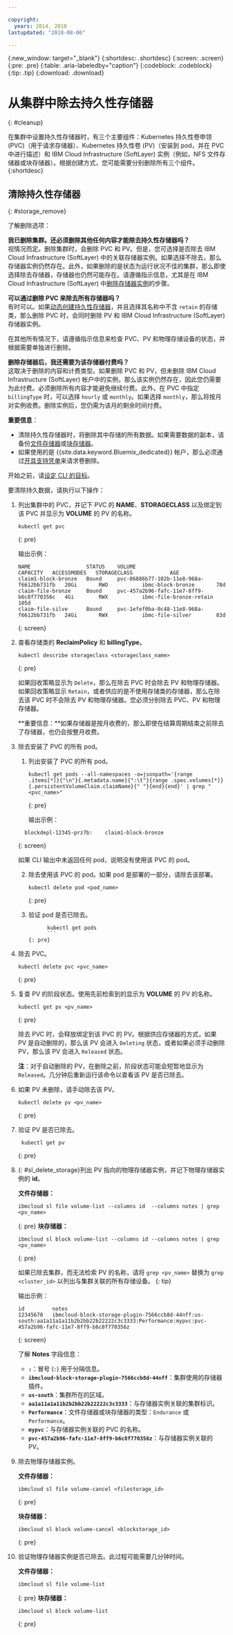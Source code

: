 ```yaml
---

copyright:
  years: 2014, 2018
lastupdated: "2018-08-06"

---
```


{:new_window: target="_blank"}
{:shortdesc: .shortdesc}
{:screen: .screen}
{:pre: .pre}
{:table: .aria-labeledby="caption"}
{:codeblock: .codeblock}
{:tip: .tip}
{:download: .download}


# 从集群中除去持久性存储器
{: #cleanup}

在集群中设置持久性存储器时，有三个主要组件：Kubernetes 持久性卷申领 (PVC)（用于请求存储器）、Kubernetes 持久性卷 (PV)（安装到 pod，并在 PVC 中进行描述）和 IBM Cloud Infrastructure (SoftLayer) 实例（例如，NFS 文件存储器或块存储器）。根据创建方式，您可能需要分别删除所有三个组件。
{:shortdesc}

## 清除持久性存储器
{: #storage_remove}

了解删除选项：

**我已删除集群。还必须删除其他任何内容才能除去持久性存储器吗？**</br>
视情况而定。删除集群时，会删除 PVC 和 PV。但是，您可选择是否除去 IBM Cloud Infrastructure (SoftLayer) 中的关联存储器实例。如果选择不除去，那么存储器实例仍然存在。此外，如果删除的是状态为运行状况不佳的集群，那么即使选择除去存储器，存储器也仍然可能存在。请遵循指示信息，尤其是在 IBM Cloud Infrastructure (SoftLayer) 中[删除存储器实例](#sl_delete_storage)的步骤。

**可以通过删除 PVC 来除去所有存储器吗？**</br>
有时可以。如果[动态创建持久性存储器](cs_storage_basics.html#dynamic_provisioning)，并且选择其名称中不含 `retain` 的存储类，那么删除 PVC 时，会同时删除 PV 和 IBM Cloud Infrastructure (SoftLayer) 存储器实例。

在其他所有情况下，请遵循指示信息来检查 PVC、PV 和物理存储设备的状态，并根据需要单独进行删除。 

**删除存储器后，我还需要为该存储器付费吗？**</br>
这取决于删除的内容和计费类型。如果删除 PVC 和 PV，但未删除 IBM Cloud Infrastructure (SoftLayer) 帐户中的实例，那么该实例仍然存在，因此您仍需要为此付费。必须删除所有内容才能避免继续付费。此外，在 PVC 中指定 `billingType` 时，可以选择 `hourly` 或 `monthly`。如果选择 `monthly`，那么将按月对实例收费。删除实例后，您仍需为该月的剩余时间付费。


**重要信息**：
* 清除持久性存储器时，将删除其中存储的所有数据。如果需要数据的副本，请备份[文件存储器](cs_storage_file.html#backup_restore)或[块存储器](cs_storage_block.html#backup_restore)。
* 如果使用的是 {{site.data.keyword.Bluemix_dedicated}} 帐户，那么必须通过[开具支持凭单](/docs/get-support/howtogetsupport.html#getting-customer-support)来请求卷删除。

开始之前，请[设定 CLI 的目标](cs_cli_install.html#cs_cli_configure)。

要清除持久数据，请执行以下操作：

1.  列出集群中的 PVC，并记下 PVC 的 **NAME**、**STORAGECLASS** 以及绑定到该 PVC 并显示为 **VOLUME** 的 PV 的名称。
    ```
    kubectl get pvc
    ```
    {: pre}

    输出示例：
    ```
    NAME                  STATUS    VOLUME                                     CAPACITY   ACCESSMODES   STORAGECLASS            AGE
    claim1-block-bronze   Bound     pvc-06886b77-102b-11e8-968a-f6612bb731fb   20Gi       RWO           ibmc-block-bronze       78d
    claim-file-bronze     Bound     pvc-457a2b96-fafc-11e7-8ff9-b6c8f770356c   4Gi        RWX           ibmc-file-bronze-retain 105d
    claim-file-silve      Bound     pvc-1efef0ba-0c48-11e8-968a-f6612bb731fb   24Gi       RWX           ibmc-file-silver        83d
    ```
    {: screen}
    
2. 查看存储类的 **ReclaimPolicy** 和 **billingType**。 
   ```
   kubectl describe storageclass <storageclass_name>
   ```
   {: pre}
   
   如果回收策略显示为 `Delete`，那么在除去 PVC 时会除去 PV 和物理存储器。如果回收策略显示 `Retain`，或者供应的是不使用存储类的存储器，那么在除去该 PVC 时不会除去 PV 和物理存储器。您必须分别除去 PVC、PV 和物理存储器。 
   
   **重要信息：**如果存储器是按月收费的，那么即使在结算周期结束之前除去了存储器，也仍会按整月收费。 
   
3. 除去安装了 PVC 的所有 pod。 
   1. 列出安装了 PVC 的所有 pod。
      ```
      kubectl get pods --all-namespaces -o=jsonpath='{range .items[*]}{"\n"}{.metadata.name}{":\t"}{range .spec.volumes[*]}{.persistentVolumeClaim.claimName}{" "}{end}{end}' | grep "<pvc_name>"
      ```
      {: pre}
    
      输出示例：
    ```
      blockdepl-12345-prz7b:	claim1-block-bronze  
      ```
      {: screen}
    
      如果 CLI 输出中未返回任何 pod，说明没有使用该 PVC 的 pod。 
    
   2. 除去使用该 PVC 的 pod。如果 pod 是部署的一部分，请除去该部署。
      ```
      kubectl delete pod <pod_name>
      ```
      {: pre}
      
   3. 验证 pod 是否已除去。
      ```
            kubectl get pods
            ```
      {: pre}
   
4. 除去 PVC。 
   ```
   kubectl delete pvc <pvc_name>
   ```
   {: pre}
   
5. 复查 PV 的阶段状态。使用先前检索到的显示为 **VOLUME** 的 PV 的名称。 
   ```
   kubectl get pv <pv_name>
   ```
   {: pre}
   
   除去 PVC 时，会释放绑定到该 PVC 的 PV。根据供应存储器的方式，如果 PV 是自动删除的，那么该 PV 会进入 `Deleting` 状态，或者如果必须手动删除 PV，那么该 PV 会进入 `Released` 状态。 
   
   **注**：对于自动删除的 PV，在删除之前，阶段状态可能会短暂地显示为 `Released`。几分钟后重新运行该命令以查看该 PV 是否已除去。
   
6. 如果 PV 未删除，请手动除去该 PV。 
   ```
   kubectl delete pv <pv_name>
   ```
   {: pre}
   
7. 验证 PV 是否已除去。 
   ```
    kubectl get pv
    ```
   {: pre}
   
8. {: #sl_delete_storage}列出 PV 指向的物理存储器实例，并记下物理存储器实例的 **id**。 

   **文件存储器：** 
   ```
   ibmcloud sl file volume-list --columns id  --columns notes | grep <pv_name>
   ```
   {: pre}
   **块存储器：**
   ```
   ibmcloud sl block volume-list --columns id --columns notes | grep <pv_name>
   ```
   {: pre}
     
   如果已除去集群，而无法检索 PV 的名称，请将 `grep <pv_name>` 替换为 `grep <cluster_id>` 以列出与集群关联的所有存储设备。
   {: tip}
     
   输出示例： 
   ```
   id         notes   
   12345678   ibmcloud-block-storage-plugin-7566ccb8d-44nff:us-south:aa1a11a1a11b2b2bb22b22222c3c3333:Performance:mypvc:pvc-457a2b96-fafc-11e7-8ff9-b6c8f770356z 
   ```
   {: screen}
     
   了解 **Notes** 字段信息：
   *  **`:`**：冒号 (`:`) 用于分隔信息。
   *  **`ibmcloud-block-storage-plugin-7566ccb8d-44nff`**：集群使用的存储器插件。
   *  **`us-south`**：集群所在的区域。
   *  **`aa1a11a1a11b2b2bb22b22222c3c3333`**：与存储器实例关联的集群标识。
   *  **`Performance`**：文件存储器或块存储器的类型：`Endurance` 或 `Performance`。
   *  **`mypvc`**：与存储器实例关联的 PVC 的名称。
   *  **`pvc-457a2b96-fafc-11e7-8ff9-b6c8f770356z`**：与存储器实例关联的 PV。
     
9. 除去物理存储器实例。 
   
   **文件存储器：**
   ```
   ibmcloud sl file volume-cancel <filestorage_id>
   ```
   {: pre}
   
   **块存储器：**
   ```
   ibmcloud sl block volume-cancel <blockstorage_id>
   ```
   {: pre}
     
9. 验证物理存储器实例是否已除去。此过程可能需要几分钟时间。 

   **文件存储器：** 
   ```
   ibmcloud sl file volume-list 
   ```
   {: pre}
   **块存储器：**
   ```
   ibmcloud sl block volume-list 
   ```
   {: pre}
 
